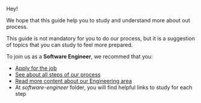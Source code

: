 Hey!

We hope that this guide help you to study and understand more about out process.

This guide is not mandatory for you to do our process, but it is a suggestion of topics that you can study to feel more prepared.

To join us as a **Software Engineer**, we recommed that you:
- [Apply for the job](https://jobs.lever.co/loft?department=Tech%20%26%20Product&team=Software%20Engineering)
- [See about all steps of our process](https://medium.com/loftbr/joining-loft-as-a-software-engineer-698f90a8e120)
- [Read more content about our Engineering area](https://medium.com/loftbr/engineering/home)
- At *software-engineer* folder, you will find helpful links to study for each step
